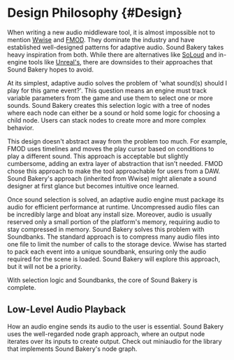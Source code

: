 # Design Philosophy {#Design}

When writing a new audio middleware tool, it is almost impossible not to mention [Wwise](https://www.audiokinetic.com/en/products/wwise/) and [FMOD](https://fmod.com). They dominate the industry and have established well-designed patterns for adaptive audio. Sound Bakery takes heavy inspiration from both. While there are alternatives like [SoLoud](https://solhsa.com/soloud/) and in-engine tools like [Unreal's](https://docs.unrealengine.com/5.2/en-US/working-with-audio-in-unreal-engine/), there are downsides to their approaches that Sound Bakery hopes to avoid.

At its simplest, adaptive audio solves the problem of 'what sound(s) should I play for this game event?'. This question means an engine must track variable parameters from the game and use them to select one or more sounds. Sound Bakery creates this selection logic with a tree of nodes where each node can either be a sound or hold some logic for choosing a child node. Users can stack nodes to create more and more complex behavior. 

This design doesn't abstract away from the problem too much. For example, FMOD uses timelines and moves the play cursor based on conditions to play a different sound. This approach is acceptable but slightly cumbersome, adding an extra layer of abstraction that isn't needed. FMOD chose this approach to make the tool approachable for users from a DAW. Sound Bakery's approach (inherited from Wwise) might alienate a sound designer at first glance but becomes intuitive once learned.

Once sound selection is solved, an adaptive audio engine must package its audio for efficient performance at runtime. Uncompressed audio files can be incredibly large and bloat any install size. Moreover, audio is usually reserved only a small portion of the platform's memory, requiring audio to stay compressed in memory. Sound Bakery solves this problem with Soundbanks. The standard approach is to compress many audio files into one file to limit the number of calls to the storage device. Wwise has started to pack each event into a unique soundbank, ensuring only the audio required for the scene is loaded. Sound Bakery will explore this approach, but it will not be a priority.

With selection logic and Soundbanks, the core of Sound Bakery is complete.

## Low-Level Audio Playback

How an audio engine sends its audio to the user is essential. Sound Bakery uses the well-regarded node graph approach, where an output node iterates over its inputs to create output. Check out miniaudio for the library that implements Sound Bakery's node graph.